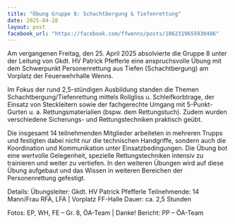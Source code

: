 ```yaml
---
title: "Übung Gruppe 8: Schachtbergung & Tiefenrettung"
date: 2025-04-28
layout: post
facebook_url: "https://facebook.com/ffwenns/posts/1062319655930486"
---
```


Am vergangenen Freitag, den 25. April 2025 absolvierte die Gruppe 8 unter der Leitung von Gkdt. HV Patrick Pfefferle eine anspruchsvolle Übung mit dem Schwerpunkt Personenrettung aus Tiefen (Schachtbergung) am Vorplatz der Feuerwehrhalle Wenns. 

Im Fokus der rund 2,5-stündigen Ausbildung standen die Themen Schachtbergung/Tiefenrettung mittels Rollgliss u. Schleifkorbtrage, der Einsatz von Steckleitern sowie der fachgerechte Umgang mit 5-Punkt-Gurten u. a. Rettungsmaterialien (bspw. dem Rettungstuch). Zudem wurden verschiedene Sicherungs- und Rettungstechniken praktisch geübt. 

Die insgesamt 14 teilnehmenden Mitglieder arbeiteten in mehreren Trupps und festigten dabei nicht nur die technischen Handgriffe, sondern auch die Koordination und Kommunikation unter Einsatzbedingungen. Die Übung bot eine wertvolle Gelegenheit, spezielle Rettungstechniken intensiv zu trainieren und weiter zu vertiefen. In den weiteren Übungen wird auf diese Übung aufgebaut und das Wissen in weiteren Bereichen der Personenrettung gefestigt. 

Details:
 Übungsleiter: Gkdt. HV Patrick Pfefferle
 Teilnehmende: 14 Mann/Frau
 RFA, LFA | Vorplatz FF-Halle
 Dauer: ca. 2,5 Stunden

 Fotos: EP, WH, FE – Gr. 8, ÖA-Team | Danke! 
 Bericht: PP – ÖA-Team